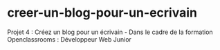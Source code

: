 # creer-un-blog-pour-un-ecrivain
Projet 4 : Créez un blog pour un écrivain - Dans le cadre de la formation Openclassrooms : Développeur Web Junior
